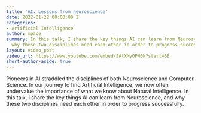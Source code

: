 ```yaml
---
title: 'AI: Lessons from neuroscience'
date: 2022-01-22 00:00:00 Z
categories:
- Artificial Intelligence
author: mpace
summary: In this talk, I share the key things AI can learn from Neuroscience, and
  why these two disciplines need each other in order to progress successfully.
layout: video_post
video_url: https://www.youtube.com/embed/JAtXMyOPH0k?start=68
short-author-aside: true
---
```


Pioneers in AI straddled the disciplines of both Neuroscience and Computer Science. In our journey to find Artificial Intelligence, we now often undervalue the importance of what we know about Natural Intelligence. In this talk, I share the key things AI can learn from Neuroscience, and why these two disciplines need each other in order to progress successfully.
